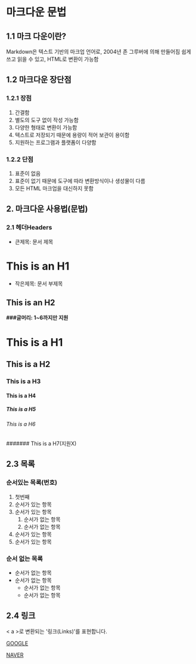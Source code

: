# 마크다운 문법

## 1.1 마크 다운이란?

Markdown은 텍스트 기반의 마크업 언어로, 2004년 존 그루버에 의해 만들어짐
쉽게 쓰고 읽을 수 있고, HTML로 변환이 가능함

## 1.2 마크다운 장단점
### 1.2.1 장점
1. 간결함
2. 별도의 도구 없이 작성 가능함
3. 다양한 형태로 변환이 가능함
4. 텍스트로 저장되기 때문에 용량이 적어 보관이 용이함
5. 지원하는 프로그램과 플랫폼이 다양함

### 1.2.2 단점
1. 표준이 없음
2. 표준이 없기 때문에 도구에 따라 변환방식이나 생성물이 다름
3. 모든 HTML 마크업을 대신하지 못함

## 2. 마크다운 사용법(문법)
### 2.1 헤더Headers

* 큰제목: 문서 제목

This is an H1 
=============

* 작은제목: 문서 부제목

This is an H2   
-------------

**###글머리: 1~6까지만 지원**
# This is a H1  
## This is a H2
### This is a H3
#### This is a H4
##### This is a H5
###### This is a H6
####### This is a H7(지원X)

## 2.3 목록
### 순서있는 목록(번호)
1. 첫번째
1. 순서가 있는 항목
1. 순서가 있는 항목
    1. 순서가 없는 항목
    1. 순서가 없는 항목
1. 순서가 있는 항목
1. 순서가 있는 항목

### 순서 없는 목록
- 순서가 없는 항목
- 순서가 없는 항목
    - 순서가 없는 항목
    - 순서가 없는 항목

## 2.4 링크 
< a >로 변환되는 '링크(Links)'를 표현합니다.

[GOOGLE](https://google.com)

[NAVER](https://naver.com)




